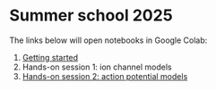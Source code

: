 # Summer school 2025

The links below will open notebooks in Google Colab:

1. [Getting started](https://colab.research.google.com/github/CardiacModelling/summer-school-2025/blob/main/Myokit_installation_and_example_simulation.ipynb)
2. Hands-on session 1: ion channel models
3. [Hands-on session 2: action potential models](https://colab.research.google.com/github/CardiacModelling/summer-school-2025/blob/main/Hands_on_session_2_action_potential_models.ipynb)
